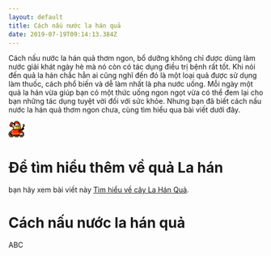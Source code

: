 ```yaml
---
layout: default
title: Cách nấu nước la hán quả
date: 2019-07-19T09:14:13.384Z
---
```

Cách nấu nước la hán quả thơm ngon, bổ dưỡng không chỉ được dùng làm nước giải khát ngày hè mà nó còn có tác dụng điều trị bệnh rất tốt. Khi nói đến quả la hán chắc hẳn ai cũng nghĩ đến đó là một loại quả được sử dụng làm thuốc, cách phổ biến và dễ làm nhất là pha nước uống. Mỗi ngày một quả la hán vừa giúp bạn có một thức uống ngon ngọt vừa có thể đem lại cho bạn những tác dụng tuyệt vời đối với sức khỏe. Nhưng bạn đã biết cách nấu nước la hán quả thơm ngon chưa, cùng tìm hiểu qua bài viết dưới đây.

![Một bài viết của tiep.me về tạo và pha chế nước uống riêng của bạn](/images/media/881197.png "Một bài viết của tiep.me về tạo và pha chế nước uống riêng của bạn")

# Để tìm hiểu thêm về quả La hán

bạn hãy xem bài viết này [Tìm hiểu về cây La Hán Quả](https://tiep.me/2019/07/18/tim-hieu-cay-la-han/).

# Cách nấu nước la hán quả

ABC
